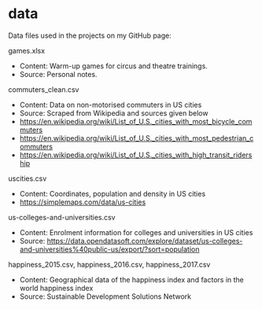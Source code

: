# data
Data files used in the projects on my GitHub page:

games.xlsx
- Content: Warm-up games for circus and theatre trainings.
- Source: Personal notes.

commuters_clean.csv
- Content: Data on non-motorised commuters in US cities
- Source: Scraped from Wikipedia and sources given below
- https://en.wikipedia.org/wiki/List_of_U.S._cities_with_most_bicycle_commuters
- https://en.wikipedia.org/wiki/List_of_U.S._cities_with_most_pedestrian_commuters
- https://en.wikipedia.org/wiki/List_of_U.S._cities_with_high_transit_ridership

uscities.csv
- Content: Coordinates, population and density in US cities
- https://simplemaps.com/data/us-cities

us-colleges-and-universities.csv
- Content: Enrolment information for colleges and universities in US cities
- Source: https://data.opendatasoft.com/explore/dataset/us-colleges-and-universities%40public-us/export/?sort=population

happiness_2015.csv, happiness_2016.csv, happiness_2017.csv
- Content: Geographical data of the happiness index and factors in the world happiness index
- Source: Sustainable Development Solutions Network
